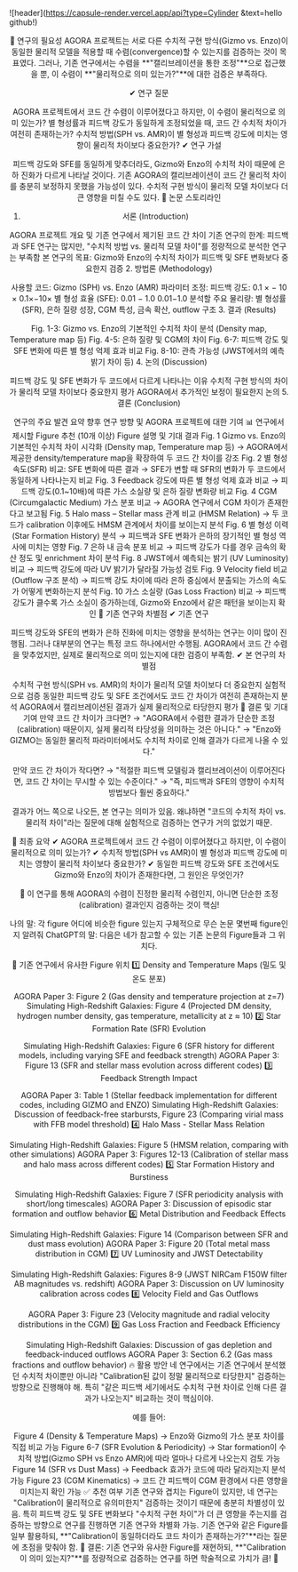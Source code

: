 ![header](https://capsule-render.vercel.app/api?type=Cylinder &text=hello github!)

<div align="center">
  🔎 연구의 필요성
AGORA 프로젝트는 서로 다른 수치적 구현 방식(Gizmo vs. Enzo)이 동일한 물리적 모델을 적용할 때 수렴(convergence)할 수 있는지를 검증하는 것이 목표였다. 그러나, 기존 연구에서는 수렴을 **"캘리브레이션을 통한 조정"**으로 접근했을 뿐, 이 수렴이 **"물리적으로 의미 있는가?"**에 대한 검증은 부족하다.

✔ 연구 질문

AGORA 프로젝트에서 코드 간 수렴이 이루어졌다고 하지만, 이 수렴이 물리적으로 의미 있는가?
별 형성률과 피드백 강도가 동일하게 조정되었을 때, 코드 간 수치적 차이가 여전히 존재하는가?
수치적 방법(SPH vs. AMR)이 별 형성과 피드백 강도에 미치는 영향이 물리적 차이보다 중요한가?
✔ 연구 가설

피드백 강도와 SFE를 동일하게 맞추더라도, Gizmo와 Enzo의 수치적 차이 때문에 은하 진화가 다르게 나타날 것이다.
기존 AGORA의 캘리브레이션이 코드 간 물리적 차이를 충분히 보정하지 못했을 가능성이 있다.
수치적 구현 방식이 물리적 모델 차이보다 더 큰 영향을 미칠 수도 있다.
🚀 논문 스토리라인
1. 서론 (Introduction)

AGORA 프로젝트 개요 및 기존 연구에서 제기된 코드 간 차이
기존 연구의 한계: 피드백과 SFE 연구는 많지만, "수치적 방법 vs. 물리적 모델 차이"를 정량적으로 분석한 연구는 부족함
본 연구의 목표: Gizmo와 Enzo의 수치적 차이가 피드백 및 SFE 변화보다 중요한지 검증
2. 방법론 (Methodology)

사용할 코드: Gizmo (SPH) vs. Enzo (AMR)
파라미터 조정:
피드백 강도: 
0.1
×
−
10
×
0.1×−10×
별 형성 효율 (SFE): 
0.01
−
1.0
0.01−1.0
분석할 주요 물리량: 별 형성률(SFR), 은하 질량 성장, CGM 특성, 금속 확산, outflow 구조
3. 결과 (Results)

Fig. 1-3: Gizmo vs. Enzo의 기본적인 수치적 차이 분석 (Density map, Temperature map 등)
Fig. 4-5: 은하 질량 및 CGM의 차이
Fig. 6-7: 피드백 강도 및 SFE 변화에 따른 별 형성 억제 효과 비교
Fig. 8-10: 관측 가능성 (JWST에서의 예측 밝기 차이 등)
4. 논의 (Discussion)

피드백 강도 및 SFE 변화가 두 코드에서 다르게 나타나는 이유
수치적 구현 방식의 차이가 물리적 모델 차이보다 중요한지 평가
AGORA에서 추가적인 보정이 필요한지 논의
5. 결론 (Conclusion)

연구의 주요 발견 요약
향후 연구 방향 및 AGORA 프로젝트에 대한 기여
📊 연구에서 제시할 Figure 추천 (10개 이상)
Figure	설명 및 기대 결과
Fig. 1	Gizmo vs. Enzo의 기본적인 수치적 차이 시각화 (Density map, Temperature map 등)
→ AGORA에서 제공한 density/temperature map을 확장하여 두 코드 간 차이를 강조
Fig. 2	별 형성 속도(SFR) 비교: SFE 변화에 따른 결과
→ SFE가 변할 때 SFR의 변화가 두 코드에서 동일하게 나타나는지 비교
Fig. 3	Feedback 강도에 따른 별 형성 억제 효과 비교
→ 피드백 강도(0.1~10배)에 따른 가스 소실량 및 은하 질량 변화량 비교
Fig. 4	CGM (Circumgalactic Medium) 가스 분포 비교
→ AGORA 연구에서 CGM 차이가 존재한다고 보고됨
Fig. 5	Halo mass – Stellar mass 관계 비교 (HMSM Relation)
→ 두 코드가 calibration 이후에도 HMSM 관계에서 차이를 보이는지 분석
Fig. 6	별 형성 이력 (Star Formation History) 분석
→ 피드백과 SFE 변화가 은하의 장기적인 별 형성 역사에 미치는 영향
Fig. 7	은하 내 금속 분포 비교
→ 피드백 강도가 다를 경우 금속의 확산 정도 및 enrichment 차이 분석
Fig. 8	JWST에서 예측되는 밝기 (UV Luminosity) 비교
→ 피드백 강도에 따라 UV 밝기가 달라질 가능성 검토
Fig. 9	Velocity field 비교 (Outflow 구조 분석)
→ 피드백 강도 차이에 따라 은하 중심에서 분출되는 가스의 속도가 어떻게 변화하는지 분석
Fig. 10	가스 소실량 (Gas Loss Fraction) 비교
→ 피드백 강도가 클수록 가스 소실이 증가하는데, Gizmo와 Enzo에서 같은 패턴을 보이는지 확인
🧐 기존 연구와 차별점
✔ 기존 연구

피드백 강도와 SFE의 변화가 은하 진화에 미치는 영향을 분석하는 연구는 이미 많이 진행됨.
그러나 대부분의 연구는 특정 코드 하나에서만 수행됨.
AGORA에서 코드 간 수렴을 맞추었지만, 실제로 물리적으로 의미 있는지에 대한 검증이 부족함.
✔ 본 연구의 차별점

수치적 구현 방식(SPH vs. AMR)의 차이가 물리적 모델 차이보다 더 중요한지 실험적으로 검증
동일한 피드백 강도 및 SFE 조건에서도 코드 간 차이가 여전히 존재하는지 분석
AGORA에서 캘리브레이션된 결과가 실제 물리적으로 타당한지 평가
🎯 결론 및 기대 기여
만약 코드 간 차이가 크다면?
→ "AGORA에서 수렴한 결과가 단순한 조정(calibration) 때문이지, 실제 물리적 타당성을 의미하는 것은 아니다."
→ "Enzo와 GIZMO는 동일한 물리적 파라미터에서도 수치적 차이로 인해 결과가 다르게 나올 수 있다."

만약 코드 간 차이가 작다면?
→ "적절한 피드백 모델링과 캘리브레이션이 이루어진다면, 코드 간 차이는 무시할 수 있는 수준이다."
→ "즉, 피드백과 SFE의 영향이 수치적 방법보다 훨씬 중요하다."

결과가 어느 쪽으로 나오든, 본 연구는 의미가 있음.
왜냐하면 "코드의 수치적 차이 vs. 물리적 차이"라는 질문에 대해 실험적으로 검증하는 연구가 거의 없었기 때문.

🚀 최종 요약
✔ AGORA 프로젝트에서 코드 간 수렴이 이루어졌다고 하지만, 이 수렴이 물리적으로 의미 있는가?
✔ 수치적 방법(SPH vs AMR)이 별 형성과 피드백 강도에 미치는 영향이 물리적 차이보다 중요한가?
✔ 동일한 피드백 강도와 SFE 조건에서도 Gizmo와 Enzo의 차이가 존재한다면, 그 원인은 무엇인가?

📌 이 연구를 통해 AGORA의 수렴이 진정한 물리적 수렴인지, 아니면 단순한 조정(calibration) 결과인지 검증하는 것이 핵심!






나의 말:
각 figure 어디에 비슷한 figure 있는지 구체적으로 무슨 논문 몇번째 figure인지 알려줘
ChatGPT의 말:
다음은 네가 참고할 수 있는 기존 논문의 Figure들과 그 위치다.

📌 기존 연구에서 유사한 Figure 위치
1️⃣ Density and Temperature Maps (밀도 및 온도 분포)

AGORA Paper 3: Figure 2 (Gas density and temperature projection at z=7)​
Simulating High-Redshift Galaxies: Figure 4 (Projected DM density, hydrogen number density, gas temperature, metallicity at z ≈ 10)​
2️⃣ Star Formation Rate (SFR) Evolution

Simulating High-Redshift Galaxies: Figure 6 (SFR history for different models, including varying SFE and feedback strength)​
AGORA Paper 3: Figure 13 (SFR and stellar mass evolution across different codes)​
3️⃣ Feedback Strength Impact

AGORA Paper 3: Table 1 (Stellar feedback implementation for different codes, including GIZMO and ENZO)​
Simulating High-Redshift Galaxies: Discussion of feedback-free starbursts, Figure 23 (Comparing virial mass with FFB model threshold)​
4️⃣ Halo Mass - Stellar Mass Relation

Simulating High-Redshift Galaxies: Figure 5 (HMSM relation, comparing with other simulations)​
AGORA Paper 3: Figures 12-13 (Calibration of stellar mass and halo mass across different codes)​
5️⃣ Star Formation History and Burstiness

Simulating High-Redshift Galaxies: Figure 7 (SFR periodicity analysis with short/long timescales)​
AGORA Paper 3: Discussion of episodic star formation and outflow behavior​
6️⃣ Metal Distribution and Feedback Effects

Simulating High-Redshift Galaxies: Figure 14 (Comparison between SFR and dust mass evolution)​
AGORA Paper 3: Figure 20 (Total metal mass distribution in CGM)​
7️⃣ UV Luminosity and JWST Detectability

Simulating High-Redshift Galaxies: Figures 8-9 (JWST NIRCam F150W filter AB magnitudes vs. redshift)​
AGORA Paper 3: Discussion on UV luminosity calibration across codes​
8️⃣ Velocity Field and Gas Outflows

AGORA Paper 3: Figure 23 (Velocity magnitude and radial velocity distributions in the CGM)​
9️⃣ Gas Loss Fraction and Feedback Efficiency

Simulating High-Redshift Galaxies: Discussion of gas depletion and feedback-induced outflows​
AGORA Paper 3: Section 6.2 (Gas mass fractions and outflow behavior)​
🔥 활용 방안
네 연구에서는 기존 연구에서 분석했던 수치적 차이뿐만 아니라 "Calibration된 값이 정말 물리적으로 타당한지" 검증하는 방향으로 진행해야 해.
특히 "같은 피드백 세기에서도 수치적 구현 차이로 인해 다른 결과가 나오는지" 비교하는 것이 핵심이야.

예를 들어:

Figure 4 (Density & Temperature Maps) → Enzo와 Gizmo의 가스 분포 차이를 직접 비교 가능
Figure 6-7 (SFR Evolution & Periodicity) → Star formation이 수치적 방법(Gizmo SPH vs Enzo AMR)에 따라 얼마나 다르게 나오는지 검토 가능
Figure 14 (SFR vs Dust Mass) → Feedback 효과가 코드에 따라 달라지는지 분석 가능
Figure 23 (CGM Kinematics) → 코드 간 피드백이 CGM 환경에서 다른 영향을 미치는지 확인 가능
✅ 추천 여부
기존 연구와 겹치는 Figure이 있지만, 네 연구는 "Calibration이 물리적으로 유의미한지" 검증하는 것이기 때문에 충분히 차별성이 있음.
특히 피드백 강도 및 SFE 변화보다 "수치적 구현 차이"가 더 큰 영향을 주는지를 검증하는 방향으로 연구를 진행하면 기존 연구와 차별화 가능.
기존 연구와 같은 Figure를 일부 활용하되, **"Calibration이 동일하더라도 코드 차이가 존재하는가?"**라는 질문에 초점을 맞춰야 함.
📌 결론: 기존 연구와 유사한 Figure를 재현하되, **"Calibration이 의미 있는지?"**를 정량적으로 검증하는 연구를 하면 학술적으로 가치가 큼! 🚀
</div>
